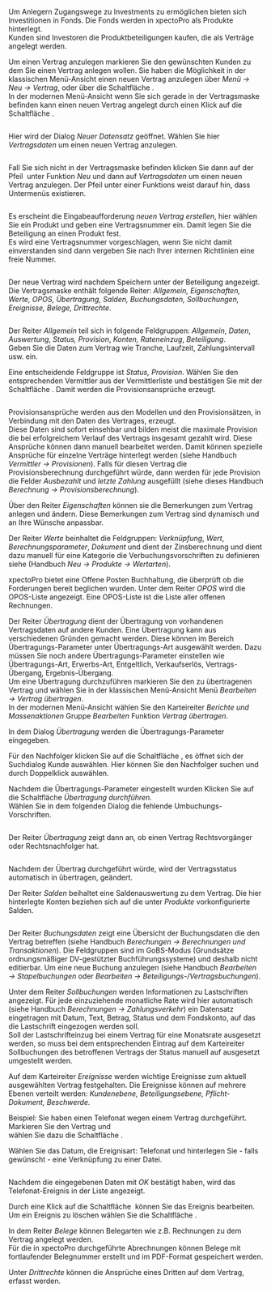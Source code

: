 <!DOCTYPE html>
<html>
<head>
<meta charset="utf-8">
<meta name="viewport" content="width=device-width, initial-scale=1.0">
<title>300_Vertragsdaten.md</title>
<link rel="stylesheet" href="https://stackedit.io/res-min/themes/base.css" />
<script type="text/javascript" src="https://cdn.mathjax.org/mathjax/latest/MathJax.js?config=TeX-AMS_HTML"></script>
</head>
<body><div class="container"><p>Um Anlegern Zugangswege zu Investments zu ermöglichen  bieten sich Investitionen in Fonds. Die Fonds werden in xpectoPro als Produkte hinterlegt.  <br>
Kunden sind Investoren die Produktbeteiligungen kaufen, die als Verträge angelegt werden.</p>

<p>Um einen Vertrag anzulegen markieren Sie den gewünschten Kunden zu dem Sie einen Vertrag anlegen wollen. Sie haben die Möglichkeit in der klassischen Menü-Ansicht einen neuen Vertrag anzulegen über <em>Menü → Neu → Vertrag</em>, oder über die Schaltfläche <img src="http://xpecto.github.io/docs/img/img_1461150969976.png" alt="" title="">. <br>
In der modernen Menü-Ansicht wenn Sie sich gerade in der Vertragsmaske befinden kann einen neuen Vertrag angelegt durch einen Klick auf die Schaltfläche <img src="http://xpecto.github.io/docs/img/img_1461160123775.png" alt="" title="">.</p>

<p><img src="http://xpecto.github.io/docs/img/img_1461153154297.png" alt="" title=""></p>

<p>Hier wird der Dialog <em>Neuer Datensatz</em> geöffnet. Wählen Sie hier <em>Vertragsdaten</em> um einen neuen Vertrag anzulegen.</p>

<p><img src="http://xpecto.github.io/docs/img/img_1461151680852.png" alt="" title=""></p>

<p>Fall Sie sich nicht in der Vertragsmaske befinden klicken Sie dann auf der Pfeil  <img src="http://xpecto.github.io/docs/img/img_1461153569579.png" alt="" title=""> unter Funktion <em>Neu</em> und dann auf <em>Vertragsdaten</em> um einen neuen Vertrag anzulegen. Der Pfeil unter einer Funktions weist darauf hin, dass Untermenüs existieren.</p>

<p><img src="http://xpecto.github.io/docs/img/img_1461151120846.png" alt="" title=""></p>

<p>Es erscheint die Eingabeaufforderung <em>neuen Vertrag erstellen</em>, hier wählen Sie ein Produkt und geben eine Vertragsnummer ein. Damit legen Sie die Beteiligung an einen Produkt fest.  <br>
Es wird eine Vertragsnummer vorgeschlagen, wenn Sie nicht damit einverstanden sind dann vergeben Sie nach Ihrer internen Richtlinien eine freie Nummer.</p>

<p><img src="http://xpecto.github.io/docs/img/img_1461151200710.png" alt="" title=""></p>

<p>Der neue Vertrag wird nachdem Speichern unter der Beteiligung angezeigt. <br>
Die Vertragsmaske enthält folgende Reiter: <em>Allgemein, Eigenschaften, Werte, OPOS, Übertragung, Salden, Buchungsdaten, Sollbuchungen, Ereignisse, Belege, Drittrechte</em>.</p>

<p><img src="http://xpecto.github.io/docs/img/img_1461151792103.png" alt="" title=""></p>

<p>Der Reiter <em>Allgemein</em> teil sich in folgende Feldgruppen: <em>Allgemein</em>, <em>Daten</em>, <em>Auswertung</em>, <em>Status, Provision</em>, <em>Konten, Rateneinzug</em>,  <em>Beteiligung</em>.  <br>
Geben Sie die Daten zum Vertrag wie Tranche, Laufzeit, Zahlungsintervall usw. ein. </p>

<p>Eine entscheidende Feldgruppe  ist <em>Status, Provision</em>. Wählen Sie den entsprechenden Vermittler aus der Vermittlerliste  und bestätigen Sie mit der Schaltfläche <img src="http://xpecto.github.io/docs/img/img_1461153950083.png" alt="" title="">. Damit werden die Provisionsansprüche erzeugt.</p>

<p><img src="http://xpecto.github.io/docs/img/img_1461152188930.png" alt="" title=""></p>

<p>Provisionsansprüche werden aus den Modellen und den Provisionsätzen, in Verbindung mit den Daten des Vertrages, erzeugt.  <br>
Diese Daten sind sofort einsehbar und bilden meist die maximale Provision die bei erfolgreichem Verlauf des Vertrags insgesamt gezahlt wird. Diese Ansprüche können dann manuell bearbeitet werden. Damit können spezielle Ansprüche für einzelne Verträge hinterlegt werden (siehe Handbuch <em>Vermittler → Provisionen</em>). Falls für diesen Vertrag die Provisionsberechnung durchgeführt würde, dann werden für jede Provision die Felder <em>Ausbezahlt</em> und <em>letzte Zahlung</em> ausgefüllt (siehe dieses Handbuch <em>Berechnung → Provisionsberechnung</em>).</p>

<p>Über den Reiter <em>Eigenschaften</em> können sie die Bemerkungen zum Vertrag anlegen und ändern.  Diese Bemerkungen zum Vertrag sind dynamisch und an Ihre Wünsche anpassbar. </p>

<p>Der Reiter <em>Werte</em> beinhaltet die Feldgruppen: <em>Verknüpfung</em>, <em>Wert</em>, <em>Berechnungsparameter</em>, <em>Dokument</em> und dient der Zinsberechnung und dient dazu manuell für eine Kategorie die Verbuchungsvorschriften zu definieren siehe (Handbuch <em>Neu → Produkte → Wertarten</em>). </p>

<p>xpectoPro bietet eine Offene Posten Buchhaltung, die überprüft ob die Forderungen bereit beglichen wurden. Unter dem Reiter <em>OPOS</em> wird die OPOS-Liste angezeigt. Eine OPOS-Liste ist die Liste aller offenen Rechnungen. </p>

<p>Der Reiter <em>Übertragung</em> dient der Übertragung von vorhandenen Vertragsdaten auf andere Kunden. Eine Übertragung kann aus verschiedenen Gründen gemacht werden. Diese können im Bereich Übertragungs-Parameter unter Übertragungs-Art ausgewählt werden. Dazu müssen Sie noch andere Übertragungs-Parameter einstellen wie Übertragungs-Art, Erwerbs-Art, Entgeltlich, Verkaufserlös, Vertrags-Übergang, Ergebnis-Übergang. <br>
Um eine Übertragung durchzuführen markieren Sie den zu übertragenen Vertrag und wählen Sie in der klassischen Menü-Ansicht Menü <em>Bearbeiten →  Vertrag übertragen</em>.  <br>
In der modernen Menü-Ansicht wählen Sie den Karteireiter <em>Berichte und Massenaktionen</em> Gruppe <em>Bearbeiten</em> Funktion <em>Vertrag übertragen</em>. <br>
 <img src="http://xpecto.github.io/docs/img/img_1461156880109.png" alt="" title=""> </p>

<p>In dem Dialog <em>Übertragung</em> werden die Übertragungs-Parameter eingegeben.</p>

<p>Für den Nachfolger klicken Sie auf die Schaltfläche <img src="http://xpecto.github.io/docs/img/img_1461157251381.png" alt="" title="">, es öffnet sich der Suchdialog Kunde auswählen. Hier können Sie den Nachfolger suchen und durch Doppelklick auswählen.</p>

<p>Nachdem die Übertragungs-Parameter eingestellt wurden Klicken Sie auf die Schaltfläche <em>Übertragung durchführen.</em> <br>
Wählen Sie in dem folgenden Dialog die fehlende Umbuchungs-Vorschriften.</p>

<p><img src="http://xpecto.github.io/docs/img/img_1443173762535.png" alt="" title=""></p>

<p>Der Reiter <em>Übertragung</em> zeigt dann an, ob einen Vertrag Rechtsvorgänger oder Rechtsnachfolger hat.</p>

<p><img src="http://xpecto.github.io/docs/img/img_1461157812980.png" alt="" title=""></p>

<p>Nachdem der Übertrag durchgeführt würde, wird der Vertragsstatus automatisch in übertragen, geändert.</p>

<p>Der Reiter <em>Salden</em> beihaltet eine Saldenauswertung zu dem Vertrag. Die hier hinterlegte Konten beziehen sich auf die unter <em>Produkte</em> vorkonfigurierte Salden.</p>

<p><img src="http://xpecto.github.io/docs/img/img_1461159004275.png" alt="" title=""></p>

<p>Der Reiter <em>Buchungsdaten</em> zeigt eine Übersicht der Buchungsdaten die den Vertrag betreffen (siehe Handbuch <em>Berechungen → Berechnungen und Transaktionen</em>). Die Feldgruppen sind im GoBS-Modus (Grundsätze ordnungsmäßiger DV-gestützter Buchführungssysteme) und deshalb nicht editierbar. Um eine neue Buchung anzulegen (siehe Handbuch <em>Bearbeiten → Stapelbuchungen</em> oder <em>Bearbeiten → Beteiligungs-/Vertragsbuchungen</em>).</p>

<p>Unter dem Reiter <em>Sollbuchungen</em> werden Informationen zu Lastschriften angezeigt. Für jede einzuziehende monatliche Rate wird hier automatisch (siehe Handbuch <em>Berechnungen → Zahlungsverkehr</em>) ein Datensatz eingetragen mit Datum, Text, Betrag, Status und dem Fondskonto, auf das die Lastschrift eingezogen werden soll. <br>
Soll der Lastschrifteinzug bei einem Vertrag für eine  Monatsrate ausgesetzt werden, so muss bei dem entsprechenden Eintrag auf dem Karteireiter Sollbuchungen des betroffenen Vertrags der Status manuell auf ausgesetzt umgestellt werden.</p>

<p>Auf dem Karteireiter <em>Ereignisse</em> werden wichtige Ereignisse zum aktuell ausgewählten Vertrag festgehalten.  Die Ereignisse können auf mehrere Ebenen verteilt werden: <em>Kundenebene, Beteiligungsebene, Pflicht-Dokument, Beschwerde.</em> </p>

<p>Beispiel: Sie haben einen Telefonat wegen einem Vertrag durchgeführt. Markieren Sie den Vertrag und <br>
wählen Sie dazu die Schaltfläche <img src="http://xpecto.github.io/docs/img/img_1461159119190.png" alt="" title="">.</p>

<p>Wählen Sie das Datum, die Ereignisart: Telefonat und hinterlegen Sie - falls gewünscht - eine Verknüpfung zu einer Datei. </p>

<p><img src="http://xpecto.github.io/docs/img/img_1461159331075.png" alt="" title=""></p>

<p>Nachdem die eingegebenen Daten mit <em>OK</em> bestätigt haben, wird das Telefonat-Ereignis in der Liste  angezeigt.</p>

<p>Durch eine Klick auf die Schaltfläche <img src="http://xpecto.github.io/docs/img/img_1461159194556.png" alt="" title=""> können Sie das Ereignis bearbeiten. Um ein Ereignis zu löschen wählen Sie die Schaltfläche <img src="http://xpecto.github.io/docs/img/img_1461159231005.png" alt="" title="">.</p>

<p>In dem Reiter <em>Belege</em> können Belegarten wie z.B. Rechnungen zu dem Vertrag angelegt werden. <br>
Für die in xpectoPro durchgeführte Abrechnungen können Belege mit fortlaufender Belegnummer erstellt und im PDF-Format gespeichert werden.</p>

<p>Unter <em>Drittrechte</em> können die Ansprüche eines Dritten auf dem Vertrag, erfasst werden. </p></div></body>
</html>